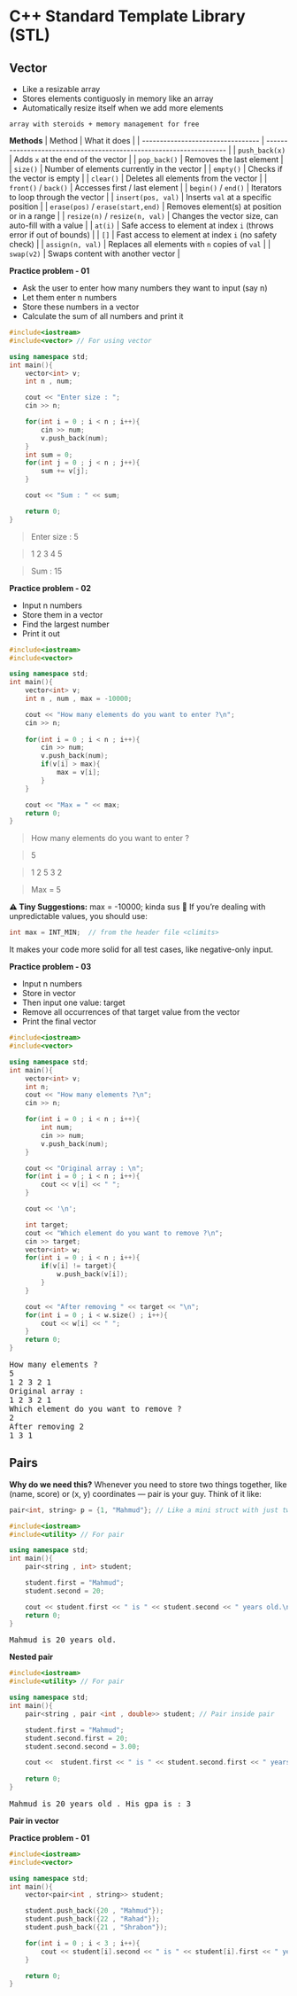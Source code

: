 # C++ Standard Template Library (STL)
## Vector
- Like a resizable array
- Stores elements contiguosly in memory like an array
- Automatically resize itself when we add more elements

`array with steroids + memory management for free`

**Methods**
| Method                            | What it does                                                        |
| --------------------------------- | ------------------------------------------------------------------- |
| `push_back(x)`                    | Adds `x` at the end of the vector                                   |
| `pop_back()`                      | Removes the last element                                            |
| `size()`                          | Number of elements currently in the vector                          |
| `empty()`                         | Checks if the vector is empty                                       |
| `clear()`                         | Deletes all elements from the vector                                |
| `front()` / `back()`              | Accesses first / last element                                       |
| `begin()` / `end()`               | Iterators to loop through the vector                                |
| `insert(pos, val)`                | Inserts `val` at a specific position                                |
| `erase(pos)` / `erase(start,end)` | Removes element(s) at position or in a range                        |
| `resize(n)` / `resize(n, val)`    | Changes the vector size, can auto-fill with a value                 |
| `at(i)`                           | Safe access to element at index `i` (throws error if out of bounds) |
| `[]`                              | Fast access to element at index `i` (no safety check)               |
| `assign(n, val)`                  | Replaces all elements with `n` copies of `val`                      |
| `swap(v2)`                        | Swaps content with another vector                                   |

**Practice problem - 01**
- Ask the user to enter how many numbers they want to input (say n)
- Let them enter n numbers
- Store these numbers in a vector
- Calculate the sum of all numbers and print it
```cpp
#include<iostream>
#include<vector> // For using vector

using namespace std;
int main(){
    vector<int> v;
    int n , num;

    cout << "Enter size : ";
    cin >> n;

    for(int i = 0 ; i < n ; i++){
        cin >> num;
        v.push_back(num);
    }
    int sum = 0;
    for(int j = 0 ; j < n ; j++){
        sum += v[j];
    }

    cout << "Sum : " << sum;

    return 0;
}
```
> Enter size : 5

> 1 2 3 4 5

> Sum : 15

**Practice problem - 02**
- Input n numbers
- Store them in a vector
- Find the largest number
- Print it out

```cpp
#include<iostream>
#include<vector>

using namespace std;
int main(){
    vector<int> v;
    int n , num , max = -10000;

    cout << "How many elements do you want to enter ?\n";
    cin >> n;
    
    for(int i = 0 ; i < n ; i++){
        cin >> num;
        v.push_back(num);
        if(v[i] > max){
            max = v[i];
        }
    }

    cout << "Max = " << max;
    return 0;
}
```
> How many elements do you want to enter ?

> 5

> 1 2 5 3 2

> Max = 5

**⚠️ Tiny Suggestions:**
max = -10000; kinda sus 🤨
If you’re dealing with unpredictable values, you should use:
```cpp
int max = INT_MIN;  // from the header file <climits>
```
It makes your code more solid for all test cases, like negative-only input.

**Practice problem - 03**
- Input n numbers
- Store in vector
- Then input one value: target
- Remove all occurrences of that target value from the vector
- Print the final vector
```cpp
#include<iostream>
#include<vector>

using namespace std;
int main(){
    vector<int> v;
    int n;
    cout << "How many elements ?\n";
    cin >> n;

    for(int i = 0 ; i < n ; i++){
        int num;
        cin >> num;
        v.push_back(num);
    }

    cout << "Original array : \n";
    for(int i = 0 ; i < n ; i++){
        cout << v[i] << " ";
    }

    cout << '\n';

    int target;
    cout << "Which element do you want to remove ?\n";
    cin >> target;
    vector<int> w;
    for(int i = 0 ; i < n ; i++){
        if(v[i] != target){
            w.push_back(v[i]);
        }
    }

    cout << "After removing " << target << "\n";
    for(int i = 0 ; i < w.size() ; i++){
        cout << w[i] << " ";
    }
    return 0;
}
```
<pre>
How many elements ?
5
1 2 3 2 1
Original array :
1 2 3 2 1
Which element do you want to remove ?
2
After removing 2
1 3 1
</pre>

## Pairs
**Why do we need this?**
Whenever you need to store two things together, like (name, score) or (x, y) coordinates — pair is your guy.
Think of it like:
```cpp
pair<int, string> p = {1, "Mahmud"}; // Like a mini struct with just two values.
```
```cpp
#include<iostream>
#include<utility> // For pair

using namespace std;
int main(){
    pair<string , int> student;

    student.first = "Mahmud";
    student.second = 20;

    cout << student.first << " is " << student.second << " years old.\n";
    return 0;
}
```
<pre>
Mahmud is 20 years old.
</pre>
**Nested pair**
```cpp
#include<iostream>
#include<utility> // For pair

using namespace std;
int main(){
    pair<string , pair <int , double>> student; // Pair inside pair

    student.first = "Mahmud";
    student.second.first = 20;
    student.second.second = 3.00;

    cout <<  student.first << " is " << student.second.first << " years old . " << "His gpa is : " << student.second.second << '\n';
    
    return 0;
}
```
<pre>
Mahmud is 20 years old . His gpa is : 3
</pre>

**Pair in vector**

**Practice problem - 01**
```cpp
#include<iostream>
#include<vector>

using namespace std;
int main(){
    vector<pair<int , string>> student;

    student.push_back({20 , "Mahmud"});
    student.push_back({22 , "Rahad"});
    student.push_back({21 , "Shrabon"});

    for(int i = 0 ; i < 3 ; i++){
        cout << student[i].second << " is " << student[i].first << " years old.\n";
    }

    return 0;
}
```